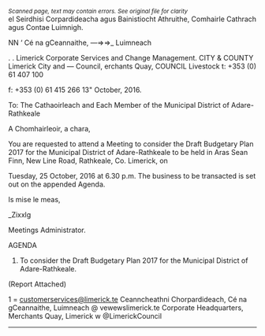 *<small>Scanned page, text may contain errors. See original file for clarity</small>*  
el Seirdhisi Corpardideacha agus Bainistiocht Athruithe,
Comhairle Cathrach agus Contae Luimnigh.

NN ‘ Cé na gCeannaithe,
—=>=>_ Luimneach

. .
Limerick Corporate Services and Change Management.
CITY & COUNTY Limerick City and — Council,
erchants Quay,
COUNCIL Livestock
t: +353 (0) 61 407 100

f: +353 (0) 61 415 266
13" October, 2016.

To: The Cathaoirleach and Each Member of the Municipal District of Adare-Rathkeale

A Chomhairleoir, a chara,

You are requested to attend a Meeting to consider the Draft Budgetary Plan 2017 for the Municipal
District of Adare-Rathkeale to be held in Aras Sean Finn, New Line Road, Rathkeale, Co. Limerick, on

Tuesday, 25 October, 2016 at 6.30 p.m. The business to be transacted is set out on the appended
Agenda.

Is mise le meas,

_Zixxlg

Meetings Administrator.

AGENDA

1. To consider the Draft Budgetary Plan 2017 for the Municipal District of Adare-Rathkeale.

(Report Attached)

1 = customerservices@limerick.te
Ceanncheathni Chorpardideach, Cé na gCeannaithe, Luimneach @ vewewslimerick.te
Corporate Headquarters, Merchants Quay, Limerick w @LimerickCouncil

---
